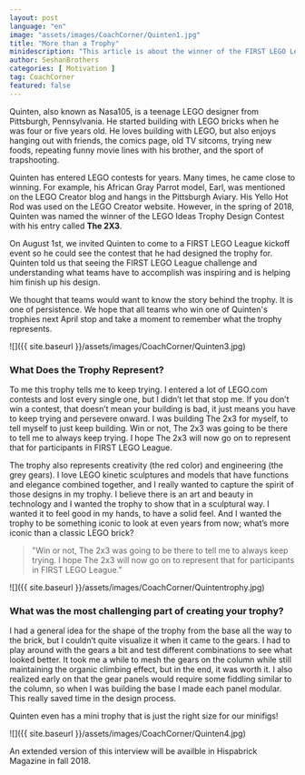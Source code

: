 ```yaml
---
layout: post
language: "en"
image: "assets/images/CoachCorner/Quinten1.jpg"
title: "More than a Trophy"
minidescription: "This article is about the winner of the FIRST LEGO League trophy design contest"
author: SeshanBrothers
categories: [ Motivation ]
tag: CoachCorner
featured: false
---
```


Quinten, also known as Nasa105, is a teenage LEGO designer from Pittsburgh, Pennsylvania. He started building with LEGO bricks when he was four or five years old. He loves building with LEGO, but also enjoys hanging out with friends, the comics page, old TV sitcoms, trying new foods, repeating funny movie lines with his brother, and the sport of trapshooting.

Quinten has entered LEGO contests for years. Many times, he came close to winning. For example, his African Gray Parrot model, Earl, was mentioned on the LEGO Creator blog and hangs in the Pittsburgh Aviary. His Yello Hot Rod was used on the LEGO Creator website. However, in the spring of 2018, Quinten was named the winner of the LEGO Ideas Trophy Design Contest with his entry called <b>The 2X3</b>. 

On August 1st, we invited Quinten to come to a FIRST LEGO League kickoff event so he could see the contest that he had designed the trophy for. Quinten told us that seeing the FIRST LEGO League challenge and understanding what teams have to accomplish was inspiring and is helping him finish up his design. 

We thought that teams would want to know the story behind the trophy. It is one of persistence. We hope that all teams who win one of Quinten's trophies next April stop and take a moment to remember what the trophy represents.

![]({{ site.baseurl }}/assets/images/CoachCorner/Quinten3.jpg)

### What Does the Trophy Represent?

To me this trophy tells me to keep trying. I entered a lot of LEGO.com contests and lost every single one, but I didn’t let that stop me. If you don’t win a contest, that doesn’t mean your building is bad, it just means you have to keep trying and persevere onward.  I was building The 2x3 for myself, to tell myself to just keep building. Win or not, The 2x3 was going to be there to tell me to always keep trying. I hope The 2x3 will now go on to represent that for participants in FIRST LEGO League.

The trophy also represents creativity (the red color) and engineering (the grey gears). I love LEGO kinetic sculptures and models that have functions and elegance combined together, and I really wanted to capture the spirit of those designs in my trophy. I believe there is an art and beauty in technology and I wanted the trophy to show that in a sculptural way. I wanted it to feel good in my hands, to have a solid feel. And I wanted the trophy to be something iconic to look at even years from now; what’s more iconic than a classic LEGO brick?

> "Win or not, The 2x3 was going to be there to tell me to always keep trying. I hope The 2x3 will now go on to represent that for participants in FIRST LEGO League."

![]({{ site.baseurl }}/assets/images/CoachCorner/Quintentrophy.jpg)

### What was the most challenging part of creating your trophy?

I had a general idea for the shape of the trophy from the base all the way to the brick, but I couldn’t quite visualize it when it came to the gears. I had to play around with the gears a bit and test different combinations to see what looked better. It took me a while to mesh the gears on the column while still maintaining the organic climbing effect, but in the end, it was worth it. I also realized early on that the gear panels would require some fiddling similar to the column, so when I was building the base I made each panel modular. This really saved time in the design process.

Quinten even has a mini trophy that is just the right size for our minifigs!

![]({{ site.baseurl }}/assets/images/CoachCorner/Quinten4.jpg)


An extended version of this interview will be availble in Hispabrick Magazine in fall 2018.


